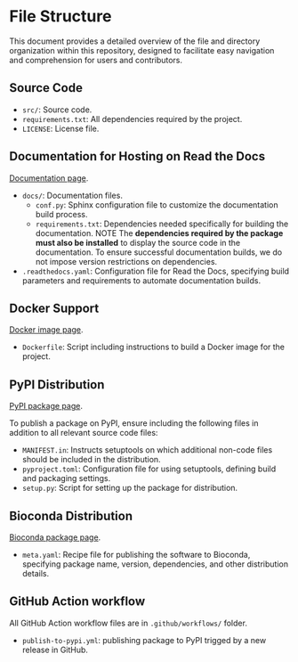 # File Structure

This document provides a detailed overview of the file and directory organization within this repository, designed to facilitate easy navigation and comprehension for users and contributors.

## Source Code

- `src/`: Source code.
- `requirements.txt`: All dependencies required by the project.
- `LICENSE`: License file.

## Documentation for Hosting on Read the Docs

[Documentation page](https://sdeper.readthedocs.io/en/latest/).

- `docs/`: Documentation files.
  - `conf.py`: Sphinx configuration file to customize the documentation build process.
  - `requirements.txt`: Dependencies needed specifically for building the documentation. NOTE The **dependencies required by the package must also be installed** to display the source code in the documentation. To ensure successful documentation builds, we do not impose version restrictions on dependencies.
- `.readthedocs.yaml`: Configuration file for Read the Docs, specifying build parameters and requirements to automate documentation builds.

## Docker Support

[Docker image page](https://hub.docker.com/r/az7jh2/sdeper).

- `Dockerfile`: Script including instructions to build a Docker image for the project.

## PyPI Distribution

[PyPI package page](https://pypi.org/project/sdeper/).

To publish a package on PyPI, ensure including the following files in addition to all relevant source code files:

- `MANIFEST.in`: Instructs setuptools on which additional non-code files should be included in the distribution.
- `pyproject.toml`: Configuration file for using setuptools, defining build and packaging settings.
- `setup.py`: Script for setting up the package for distribution.

## Bioconda Distribution

[Bioconda package page](https://anaconda.org/bioconda/sdeper).

- `meta.yaml`: Recipe file for publishing the software to Bioconda, specifying package name, version, dependencies, and other distribution details.

## GitHub Action workflow

All GitHub Action workflow files are in `.github/workflows/` folder.

* `publish-to-pypi.yml`: publishing package to PyPI trigged by a new release in GitHub.
